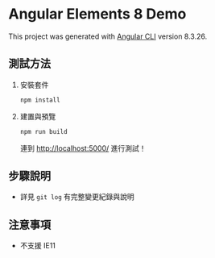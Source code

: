 # Angular Elements 8 Demo

This project was generated with [Angular CLI](https://github.com/angular/angular-cli) version 8.3.26.

## 測試方法

1. 安裝套件

    ```sh
    npm install
    ```

2. 建置與預覽

    ```sh
    npm run build
    ```

    連到 <http://localhost:5000/> 進行測試！

## 步驟說明

- 詳見 `git log` 有完整變更紀錄與說明

## 注意事項

- 不支援 IE11
